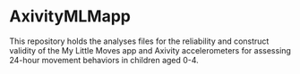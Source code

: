 # AxivityMLMapp
This repository holds the analyses files for the reliability and construct validity of the My Little Moves app and Axivity accelerometers for assessing 24-hour movement behaviors in children aged 0-4.
